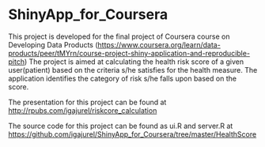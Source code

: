 # ShinyApp_for_Coursera

This project is developed for the final project of Coursera course on Developing Data Products (https://www.coursera.org/learn/data-products/peer/tMYrn/course-project-shiny-application-and-reproducible-pitch) 
The project is aimed at calculating the health risk score of a given user(patient) based on the criteria s/he satisfies for the health measure. The application identifies the category of risk s/he falls upon based on the score.

The presentation for this project can be found at http://rpubs.com/igajurel/riskcore_calculation

The source code for this project can be found as ui.R and server.R at https://github.com/igajurel/ShinyApp_for_Coursera/tree/master/HealthScore


